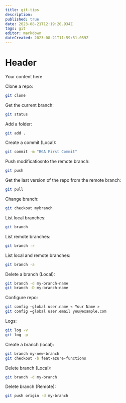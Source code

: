 ```yaml
---
title: git-tips
description: 
published: true
date: 2023-08-21T12:19:20.934Z
tags: git
editor: markdown
dateCreated: 2023-08-21T11:59:51.059Z
---
```


# Header
Your content here

Clone a repo:

```bash
git clone
``` 

Get the current branch:

```bash
git status
```

Add a folder:

```bash
git add .
```

Create a commit (Local):

```bash
git commit -m "BGA First Commit"
```

Push modificatiosnto the remote branch:

```bash
git push
```

Get the last version of the repo from the remote branch:

```bash
git pull
```

Change branch:

```bash
git checkout mybranch
```

List local branches:

```bash
git branch
```

List remote branches:

```bash
git branch -r
```
List local and remote branches:

```bash
git branch -a
```

Delete a branch (Local):

```bash
git branch -d my-branch-name
git branch -D my-branch-name
```

Configure repo:

```bash
git config –global user.name « Your Name »
git config –global user.email you@example.com
```

Logs:

```bash
git log -v
git log -p
```

Create a branch (local):

```bash
git branch my-new-branch
git checkout -b feat-azure-functions
```


Delete branch (Local):

```bash
git branch -d my-branch
```

Delete branch (Remote):

```bash
git push origin -d my-branch
```
